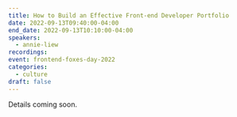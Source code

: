 ```yaml
---
title: How to Build an Effective Front-end Developer Portfolio
date: 2022-09-13T09:40:00-04:00
end_date: 2022-09-13T10:10:00-04:00
speakers:
  - annie-liew
recordings:
event: frontend-foxes-day-2022
categories:
  - culture
draft: false
---
```


Details coming soon.
